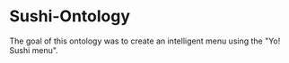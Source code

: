 # Sushi-Ontology


The goal of this ontology was to create an intelligent menu using
the "Yo! Sushi menu".

